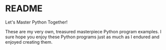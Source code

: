 # README
Let's Master Python Together!

These are my very own, treasured masterpiece Python program examples. I sure hope you enjoy these Python programs just as much as I endured and enjoyed creating them.
